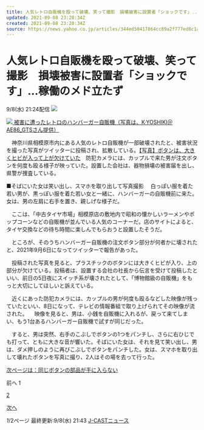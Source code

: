 ```yaml
---
title: 人気レトロ自販機を殴って破壊、笑って撮影　損壊被害に設置者「ショックです」...稼働のメド立たず（J-CASTニュース）
updated: 2021-09-08 23:28:34Z
created: 2021-09-08 23:28:34Z
source: https://news.yahoo.co.jp/articles/344ed50417864cc89a2f777ed8c1ab4bce00cdd2
---
```


# 人気レトロ自販機を殴って破壊、笑って撮影　損壊被害に設置者「ショックです」...稼働のメド立たず

9/8(水) 21:24配信
[![](https://s.yimg.jp/images/news/cobranding/jct.gif)](http://www.j-cast.com/)

[![](https://amd-pctr.c.yimg.jp/r/iwiz-amd/20210908-00000018-jct-000-2-view.jpg) 被害に遭ったレトロのハンバーガー自販機（写真は、K·YOSHIKI＠AE86_GTSさん提供）](https://news.yahoo.co.jp/articles/344ed50417864cc89a2f777ed8c1ab4bce00cdd2/images/000)

　神奈川県相模原市内にある人気のレトロ自販機が一部破壊されたと、被害状況を撮った写真がツイッターに投稿され、拡散している。[【写真】ボタンは、大きくヒビが入って上が欠けていた](https://www.j-cast.com/photo/2021/09/08419898.html?num=2&in=news.yahoo.co.jp&utm_medium=provide&utm_source=yahoo_news&utm_campaign=news_419898&utm_content=textlink_new)　防犯カメラには、カップルで来た男が注文ボタンを何度も殴る様子が映っていた。設置した会社は、器物損壊の被害届を出し、県警が捜査している。

■そばにいた女は笑い出し、スマホを取り出して写真撮影
　白っぽい服を着た若い男が、黒っぽい服を着た若い女と一緒に、ハンバーガーの自販機前に来た。女は、男の左肩に右手を置き、親しげな様子だ。

　ここは、「中古タイヤ市場」相模原店の敷地内で昭和の懐かしいラーメンやポップコーンなどの自販機が並んでいる人気のコーナーだ。店のサイトによると、タイヤ交換などの待ち時間に楽しんでもらおうと設置したそうだ。

　ところが、そのうちハンバーガー自販機の注文ボタン部分が何者かに壊されたと、2021年9月6日になってツイッターで報告があった。

　投稿された写真を見ると、プラスチックのボタンには大きくヒビが入り、上の部分が欠けている。投稿者は、設置する会社の社長から伝言を受けて投稿したといい、前日の5日夜にスイッチ系が壊されたとして、「博物館級の自販機」をもっと大切にしてほしいと訴えている。

　近くにあった防犯カメラには、カップルの男が何度も殴るなどした映像が残っていたといい、8日になって、テレビの情報番組で取り上げられてその映像が流された。
　映像を見ると、男は、小銭を自販機に入れるが、戻って来てしまい、もう1台あるハンバーガー自販機で試すが同じだった。

　すると、男は突然、右手のこぶしでボタンの1つをパンチし、さらに右ひじでも打って、ともに大きな音が響いた。そばにいた女は、それを見て笑い出し、男は、ダメ押しのように再びこぶしでボタンをパンチした。女は、スマホを取り出して壊れたボタンを写真に撮り、2人はその場を去って行った。

[次ページは：同じボタンの部品が手に入らない](https://news.yahoo.co.jp/articles/344ed50417864cc89a2f777ed8c1ab4bce00cdd2?page=2)

前へ
1

[2](https://news.yahoo.co.jp/articles/344ed50417864cc89a2f777ed8c1ab4bce00cdd2?page=2)

[次へ](https://news.yahoo.co.jp/articles/344ed50417864cc89a2f777ed8c1ab4bce00cdd2?page=2)

*1*/2ページ
最終更新:9/8(水) 21:43
[J-CASTニュース](https://news.yahoo.co.jp/media/jct)
